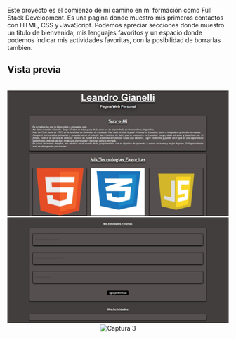 Este proyecto es el comienzo de mi camino en mi formación como Full Stack Development. Es una pagina donde muestro mis primeros contactos con HTML, CSS y JavaScript.
Podemos apreciar secciones donde muestro un titulo de bienvenida, mis lenguajes favoritos y un espacio donde podemos indicar mis actividades favoritas, con la posibilidad de borrarlas tambien.
## Vista previa

<p align="center">
  <br/>
  <img src="/assets/pm1.jpg" alt="Captura 1" width="600"/>
  <br/>
  <img src="/assets/pm2.jpg" alt="Captura 2" width="600"/>
  <br/>
  <img src="../assets/pm3.jpg" alt="Captura 3" width="600"/>
</p>
